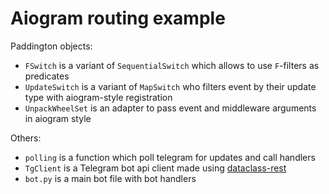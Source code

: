 Aiogram routing example
===========================

Paddington objects:
* `FSwitch` is a variant of `SequentialSwitch` which allows to use `F`-filters
  as predicates
* `UpdateSwitch` is a variant of `MapSwitch` who filters event by their update
  type with aiogram-style registration
* `UnpackWheelSet` is an adapter to pass event and middleware arguments in
  aiogram style

Others:
* `polling` is a function which poll telegram for updates and call handlers
* `TgClient` is a Telegram bot api client made using [dataclass-rest](https://github.com/reagento/dataclass-rest/)
* `bot.py` is a main bot file with bot handlers